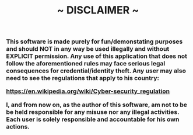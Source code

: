  <h1 align="center">
    ~ DISCLAIMER ~
</h1>

<br>

<h3>
This software is made purely for fun/demonstating purposes
and should NOT in any way be used illegally and without
EXPLICIT permission. Any use of this application that does
not follow the aforementioned rules may face
serious legal consequences for credential/identity theft.
Any user may also need to see the regulations that apply to his country:

https://en.wikipedia.org/wiki/Cyber-security_regulation

I, and from now on, as the author of this software, am not to be
be held responsible for any misuse nor any illegal activities.
Each user is solely responsible and accountable for his own actions.
</h3>
